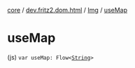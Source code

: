 [core](../../index.md) / [dev.fritz2.dom.html](../index.md) / [Img](index.md) / [useMap](./use-map.md)

# useMap

(js) `var useMap: Flow<`[`String`](https://kotlinlang.org/api/latest/jvm/stdlib/kotlin/-string/index.html)`>`